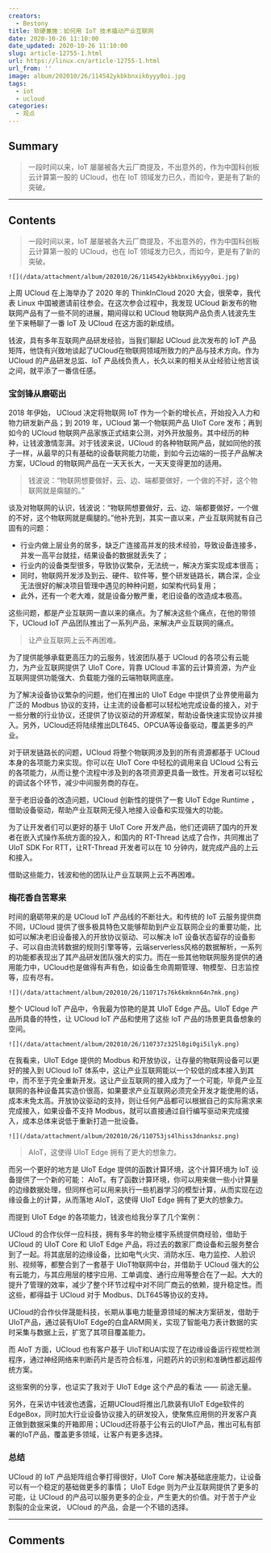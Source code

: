 ```yaml
---
creators:
  - Bestony
title: 软硬兼施：如何用 IoT 技术撬动产业互联网
date: 2020-10-26 11:10:00
date_updated: 2020-10-26 11:10:00
slug: article-12755-1.html
url: https://linux.cn/article-12755-1.html
url_from: ''
image: album/202010/26/114542ykbkbnxik6yyy0oi.jpg
tags:
  - iot
  - ucloud
categories:
  - 观点
---
```


## Summary

> 一段时间以来，IoT 屡屡被各大云厂商提及，不出意外的，作为中国科创板云计算第一股的 UCloud，也在 IoT 领域发力已久，而如今，更是有了新的突破。

***

<!-- more -->

## Contents

> 
> 一段时间以来，IoT 屡屡被各大云厂商提及，不出意外的，作为中国科创板云计算第一股的 UCloud，也在 IoT 领域发力已久，而如今，更是有了新的突破。
> 
> 
> 

`![](/data/attachment/album/202010/26/114542ykbkbnxik6yyy0oi.jpg)`

上周 UCloud 在上海举办了 2020 年的 ThinkInCloud 2020 大会，很荣幸，我代表 Linux 中国被邀请前往参会。在这次参会过程中，我发现 UCloud 新发布的物联网产品有了一些不同的进展，期间得以和 UCloud 物联网产品负责人钱波先生坐下来畅聊了一番 IoT 及 UCloud 在这方面的新成绩。

钱波，具有多年互联网产品研发经验，当我们聊起 UCloud 此次发布的 IoT 产品矩阵，他饶有兴致地谈起了UCloud在物联网领域所致力的产品与技术方向。作为 UCloud 的产品研发总监、IoT 产品线负责人，长久以来的相关从业经验让他言谈之间，就平添了一番信任感。 

### 宝剑锋从磨砺出

2018 年伊始， UCloud 决定将物联网 IoT 作为一个新的增长点，开始投入人力和物力研发新产品；到 2019 年，UCloud 第一个物联网产品 UIoT Core 发布；再到如今的 UCloud 物联网产品家族正式结束公测，对外开放服务。其中经历的种种，让钱波激情澎湃。对于钱波来说，UCloud 的各种物联网产品，就如同他的孩子一样，从最早的只有基础的设备联网能力功能，到如今云边端的一揽子产品解决方案，UCloud 的物联网产品在一天天长大，一天天变得更加的适用。 

> 
> 钱波说：“物联网想要做好，云、边、端都要做好，一个做的不好，这个物联网就是瘸腿的。”
> 
> 
> 

谈及对物联网的认识，钱波说：“物联网想要做好，云、边、端都要做好，一个做的不好，这个物联网就是瘸腿的。”他补充到，其实一直以来，产业互联网就有自己固有的问题： 

* 行业内做上层业务的居多，缺乏广连接高并发的技术经验，导致设备连接多，并发一高平台就挂，结果设备的数据就丢失了；
* 行业内的设备类型很多，导致协议繁杂，无法统一，解决方案实现成本很高；
* 同时，物联网开发涉及到云、硬件、软件等，整个研发链路长，耦合深，企业无法很好的解决项目管理中遇见的种种问题，如架构代码复用；
* 此外，还有一个老大难，就是设备分散严重，老旧设备的改造成本极高。

这些问题，都是产业互联网一直以来的痛点。为了解决这些个痛点，在他的带领下，UCloud IoT 产品团队推出了一系列产品，来解决产业互联网的痛点。

> 
> 让产业互联网上云不再困难。
> 
> 
> 

为了提供能够承载更高压力的云服务，钱波团队基于 UCloud 的各项公有云能力，为产业互联网提供了 UIoT Core，背靠 UCloud 丰富的云计算资源，为产业互联网提供功能强大、负载能力强的云端物联网底座。

为了解决设备协议繁杂的问题，他们在推出的 UIoT Edge 中提供了业界使用最为广泛的 Modbus 协议的支持，让主流的设备都可以轻松地完成设备的接入，对于一些分散的行业协议，还提供了协议驱动的开源框架，帮助设备快速实现协议并接入。另外，UCloud还将陆续推出DLT645、OPCUA等设备驱动，覆盖更多的产业。 

对于研发链路长的问题，UCloud 将整个物联网涉及到的所有资源都基于 UCloud 本身的各项能力来实现。你可以在 UIoT Core 中轻松的调用来自 UCloud 公有云的各项能力，从而让整个流程中涉及到的各项资源更具备一致性。开发者可以轻松的调试各个环节，减少中间服务商的存在。

至于老旧设备的改造问题，UCloud 创新性的提供了一套 UIoT Edge Runtime ，借助设备驱动，帮助产业互联网无侵入地接入设备和实现强大的功能。

为了让开发者们可以更好的基于 UIoT Core 开发产品，他们还调研了国内的开发者在嵌入式操作系统方面的投入，和国内的 RT-Thread 达成了合作，共同推出了 UIoT SDK For RTT，让RT-Thread 开发者可以在 10 分钟内，就完成产品的上云和接入。

借助这些能力，钱波和他的团队让产业互联网上云不再困难。

### 梅花香自苦寒来

时间的磨砺带来的是 UCloud IoT 产品线的不断壮大。和传统的 IoT 云服务提供商不同，UCloud 提供了很多极具特色又能够帮助到产业互联网企业的重要功能，比如可以解决老旧设备接入的开放协议驱动、可以解决 IoT 设备状态留存的设备影子、可以自由流转数据的规则引擎等等，云端serverless风格的数据解析，一系列的功能都表现出了其产品研发团队强大的实力。而在一些其他物联网服务提供的通用能力中，UCloud也是做得有声有色，如设备生命周期管理、物模型、日志监控等，应有尽有。 

`![](/data/attachment/album/202010/26/110717s76k6kmknn64n7mk.png)`

整个 UCloud IoT 产品中，令我最为惊艳的是其 UIoT Edge 产品。UIoT Edge 产品所具备的特性，让 UCloud IoT 产品和使用了这些 IoT 产品的场景更具备想象的空间。

`![](/data/attachment/album/202010/26/110737z325l8gi0gi5ilyk.png)`

在我看来，UIoT Edge 提供的 Modbus 和开放协议，让存量的物联网设备可以更好的接入到 UCloud IoT 体系中，这让产业互联网能以一个较低的成本接入到其中，而不至于完全重新开发。这让产业互联网的接入成为了一个可能，毕竟产业互联网的各种设备其实造价很高，如果要求产业互联网必须完全开发才能使用的话，成本未免太高。开放协议驱动的支持，则让任何产品都可以根据自己的实际需求来完成接入，如果设备不支持 Modbus，就可以直接通过自行编写驱动来完成接入，成本总体来说低于重新打造一批设备。 

`![](/data/attachment/album/202010/26/110753js4lhiss3dnanksz.png)`

> 
> AIoT，这使得 UIoT Edge 拥有了更大的想象力。
> 
> 
> 

而另一个更好的地方是 UIoT Edge 提供的函数计算环境，这个计算环境为 IoT 设备提供了一个新的可能： AIoT。有了函数计算环境，你可以用来做一些小计算量的边缘数据处理，但同样也可以用来执行一些机器学习的模型计算，从而实现在边缘设备上的计算，从而落地 AIoT，这使得 UIoT Edge 拥有了更大的想象力。

而提到 UIoT Edge 的各项能力，钱波也给我分享了几个案例：

UCloud 的合作伙伴一应科技，拥有多年的物业楼宇系统提供商经验，借助于 UCloud 的 UIoT Core 和 UIoT Edge 产品，将过去的数家厂商设备和云服务整合到了一起。将其底层的边缘设备，比如电气火灾、消防水压、电力监控、人脸识别、视频等，都整合到了一套基于 UIoT物联网中台，并借助于 UCloud 强大的公有云能力，与其应用层的楼宇应用、工单调度、通行应用等整合在了一起。大大的提升了管理的效率，减少了整个环节过程中对不同厂商云的依赖，提升稳定性。而这些，都得益于 UCloud 对于 Modbus、DLT645等协议的支持。

UCloud的合作伙伴晟能科技，长期从事电力能量源领域的解决方案研发，借助于UIoT产品，通过装有UIoT Edge的白盒ARM网关，实现了智能电力表计数据的实时采集与数据上云，扩宽了其项目覆盖能力。

而 AIoT 方面，UCloud 也有客户基于 UIoT和UAI实现了在边缘设备运行视觉检测程序，通过神经网络来判断药片是否符合标准，问题药片的识别和准确性都远超传统方案。

这些案例的分享，也证实了我对于 UIoT Edge 这个产品的看法 —— 前途无量。

另外，在采访中钱波也透露，近期UCloud将推出几款装有UIoT Edge软件的EdgeBox，同时加大行业设备协议接入的研发投入，使聚焦应用侧的开发客户真正做到数据采集的开箱即用；UCloud还将基于公有云的UIoT产品，推出可私有部署的IoT产品，覆盖更多领域，让客户有更多选择。

### 总结

UCloud 的 IoT 产品矩阵组合拳打得很好，UIoT Core 解决基础底座能力，让设备可以有一个稳定的基础做更多的事情； UIoT Edge 则为产业互联网提供了更多的可能，让 UCloud 的产品可以服务更多的企业，产生更大的价值。对于苦于产业割裂的企业来说， UCloud 的产品，会是一个不错的选择。

***

## Comments
